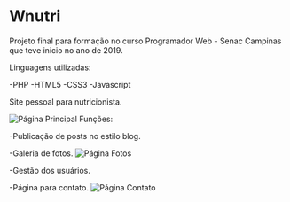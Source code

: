 # Wnutri

Projeto final para formação no curso Programador Web - Senac Campinas que teve inicio no ano de 2019.

Linguagens utilizadas:

-PHP
-HTML5
-CSS3
-Javascript

Site pessoal para nutricionista.

![Página Principal](https://user-images.githubusercontent.com/38991529/98717544-f98a5f00-236b-11eb-9407-1dc96bb9c0cd.png)
Funções:

-Publicação de posts no estilo blog.

-Galeria de fotos.
![Página Fotos](https://user-images.githubusercontent.com/38991529/98717881-6a317b80-236c-11eb-8069-3e15d85cee34.png)

-Gestão dos usuários.

-Página para contato.
![Página Contato](https://user-images.githubusercontent.com/38991529/98718044-a95fcc80-236c-11eb-972b-d07cf6c2094a.png)

